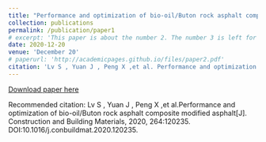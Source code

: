 ```yaml
---
title: "Performance and optimization of bio-oil/Buton rock asphalt composite modified asphalt"
collection: publications
permalink: /publication/paper1
# excerpt: 'This paper is about the number 2. The number 3 is left for future work.'
date: 2020-12-20
venue: 'December 20'
# paperurl: 'http://academicpages.github.io/files/paper2.pdf'
citation: 'Lv S , Yuan J , Peng X ,et al. Performance and optimization of bio-oil/Buton rock asphalt composite modified asphalt[J]. Construction and Building Materials, 2020, 264:120235. DOI:10.1016/j.conbuildmat.2020.120235.'
---
```



[Download paper here](10.1016/j.conbuildmat.2020.120235)

Recommended citation: Lv S , Yuan J , Peng X ,et al.Performance and optimization of bio-oil/Buton rock asphalt composite modified asphalt[J]. Construction and Building Materials, 2020, 264:120235. DOI:10.1016/j.conbuildmat.2020.120235.
